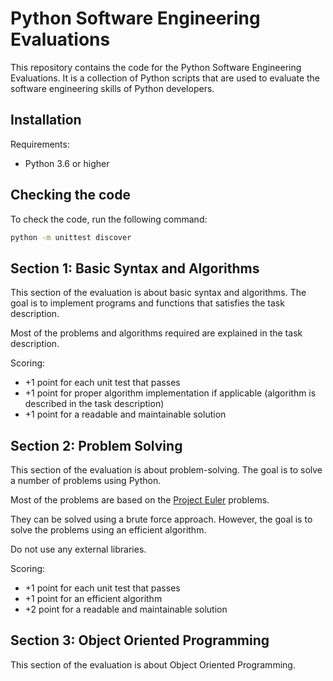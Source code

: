# Python Software Engineering Evaluations

This repository contains the code for the Python Software Engineering Evaluations.
It is a collection of Python scripts that are used to evaluate the software engineering skills of Python developers.

## Installation
Requirements:
- Python 3.6 or higher

## Checking the code
To check the code, run the following command:
```bash
python -m unittest discover
```


## Section 1: Basic Syntax and Algorithms
This section of the evaluation is about basic syntax and algorithms. 
The goal is to implement programs and functions that satisfies the task description.

Most of the problems and algorithms required are explained in the task description.

Scoring:
- +1 point for each unit test that passes
- +1 point for proper algorithm implementation if applicable (algorithm is described in the task description)
- +1 point for a readable and maintainable solution

## Section 2: Problem Solving
This section of the evaluation is about problem-solving. The goal is to solve a number of problems using Python.

Most of the problems are based on the [Project Euler](https://projecteuler.net/) problems. 

They can be solved using a brute force approach. 
However, the goal is to solve the problems using an efficient algorithm.

Do not use any external libraries.

Scoring:
- +1 point for each unit test that passes
- +1 point for an efficient algorithm
- +2 point for a readable and maintainable solution

## Section 3: Object Oriented Programming
This section of the evaluation is about Object Oriented Programming.
